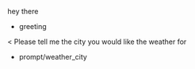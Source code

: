 hey there
* greeting

< Please tell me the city you would like the weather for
* prompt/weather_city 